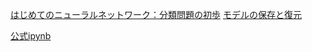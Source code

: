[はじめてのニューラルネットワーク：分類問題の初歩](https://www.tensorflow.org/tutorials/keras/basic_classification?hl=ja)
[モデルの保存と復元](https://www.tensorflow.org/tutorials/keras/save_and_restore_models?hl=ja)

[公式ipynb](https://github.com/tensorflow/docs/blob/master/site/ja/tutorials/keras/basic_classification.ipynb)
